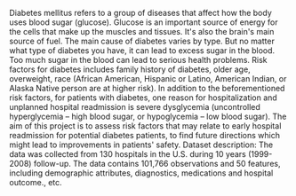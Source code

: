 Diabetes mellitus refers to a group of diseases that affect how the body uses blood sugar
(glucose). Glucose is an important source of energy for the cells that make up the muscles
and tissues. It&#39;s also the brain&#39;s main source of fuel. The main cause of diabetes varies by
type. But no matter what type of diabetes you have, it can lead to excess sugar in the blood.
Too much sugar in the blood can lead to serious health problems. Risk factors for diabetes
includes family history of diabetes, older age, overweight, race (African American, Hispanic
or Latino, American Indian, or Alaska Native person are at higher risk). In addition to the
beforementioned risk factors, for patients with diabetes, one reason for hospitalization and
unplanned hospital readmission is severe dysglycemia (uncontrolled hyperglycemia – high
blood sugar, or hypoglycemia – low blood sugar).
The aim of this project is to assess risk factors that may relate to early hospital readmission
for potential diabetes patients, to find future directions which might lead to improvements
in patients&#39; safety.
Dataset description:
The data was collected from 130 hospitals in the U.S. during 10 years (1999-2008) follow-up.
The data contains 101,766 observations and 50 features, including demographic attributes,
diagnostics, medications and hospital outcome., etc.
